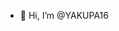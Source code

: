- 👋 Hi, I’m @YAKUPA16

<!---
YAKUPA16/YAKUPA16 is a ✨ special ✨ repository because its `README.md` (this file) appears on your GitHub profile.
You can click the Preview link to take a look at your changes.
--->
